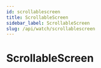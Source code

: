 ```yaml
---
id: scrollablescreen
title: ScrollableScreen
sidebar_label: ScrollableScreen
slug: /api/watch/scrollablescreen
---
```


# ScrollableScreen